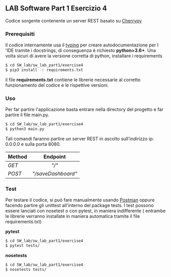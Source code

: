 ## LAB Software Part 1 Esercizio 4

Codice sorgente contenente un server REST basato su [Cherrypy](https://cherrypy.org/)

### Prerequisiti

Il codice internamente usa il [typing](https://docs.python.org/3/library/typing.html) per creare autodocumentazione per l
'IDE tramite i docstrings, di conseguenza è richiesto **python>3.6+**. Una
volta sicuri di avere la versione corretta di python, installare i
requirements

```bash
$ cd SW_lab/sw_lab_part1/exercise4
$ pip3 install -r requirements.txt
```

il file **requirements.txt** contiene le librerie necessarie al corretto
funzionamento del codice e le rispettive versioni.

### Uso

Per far partire l'applicazione basta entrare nella directory del progetto
e far partire  il file main.py.

```bash
$ cd SW_lab/sw_lab_part1/exercise4
$ python3 main.py
```

Tali comandi faranno partire un server REST in ascolto sull'indirizzo ip: 0.0.0.0
e sulla porta 8080.

| Method | Endpoint             |
| -------|:--------------------:|
| *GET*  | *"/"*                |
| *POST* | *"/saveDashboard"*   |


### Test

Per testare il codice, si può fare manualmente usando [Postman](https://www.postman.com/)
oppure facendo partire gli unittest all'interno del package tests.
I test possono essere lanciati con nosetest o con pytest, in maniera indifferente
( entrambe le librerie verranno installate in maniera automatica tramite il file requirements.txt)

**pytest**
```bash
$ cd SW_lab/sw_lab_part1/exercise4
$ pytest tests/
```

**nosetests**
```bash
$ cd SW_lab/sw_lab_part1/exercise4
$ nosetests tests/
```
